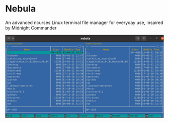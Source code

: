 # Nebula
An advanced ncurses Linux terminal file manager for everyday use, inspired by Midnight Commander

<img src="media/nebula.png"/>


